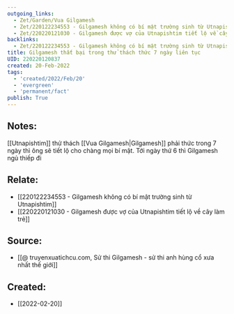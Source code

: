 ```yaml
---
outgoing_links:
  - Zet/Garden/Vua Gilgamesh
  - Zet/220122234553 - Gilgamesh không có bí mật trường sinh từ Utnapishtim
  - Zet/220220121030 - Gilgamesh được vợ của Utnapishtim tiết lộ về cây làm trẻ
backlinks:
  - Zet/220122234553 - Gilgamesh không có bí mật trường sinh từ Utnapishtim
title: Gilgamesh thất bại trong thử thách thức 7 ngày liên tục
UID: 220220120837
created: 20-Feb-2022
tags:
  - 'created/2022/Feb/20'
  - 'evergreen'
  - 'permanent/fact'
publish: True
---
```

## Notes:
[[Utnapishtim]] thử thách [[Vua Gilgamesh|Gilgamesh]] phải thức trong 7 ngày thì ông sẽ tiết lộ cho chàng mọi bí mật. Tới ngày thứ 6 thì Gilgamesh ngủ thiếp đi

## Relate:
- [[220122234553 - Gilgamesh không có bí mật trường sinh từ Utnapishtim]]
- [[220220121030 - Gilgamesh được vợ của Utnapishtim tiết lộ về cây làm trẻ]]

## Source:
- [[@ truyenxuatichcu.com, Sử thi Gilgamesh - sử thi anh hùng cổ xưa nhất thế giới]]


## Created:
- [[2022-02-20]]
